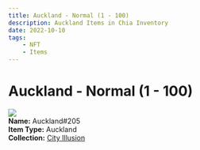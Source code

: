 ```yaml
---
title: Auckland - Normal (1 - 100)
description: Auckland Items in Chia Inventory
date: 2022-10-10
tags:
    - NFT
    - Items
---
```


# Auckland - Normal (1 - 100)
<div class="item_thumbnail">
<img loading="lazy" src="https://ml34d3sqccis6rs3logkzlhzpferq7zceriy5dd2bc2rvjqlpmha.arweave.net/YvfB7lAQkS9GW1uMrKz5eUkYfyIkUY6Megi1GqYLew4"><br/>
<div><strong>Name:</strong> Auckland#205</div>
<div><strong>Item Type:</strong> Auckland</div>
<div><strong>Collection:</strong> <a href="https://www.spacescan.io/xch/nft/collection/col1lend2dcn558km4wcwta4xnkfv3xpcmlp9kyt0m909emvfxechlyqdl5ndg">City Illusion</a></div>
</div>

